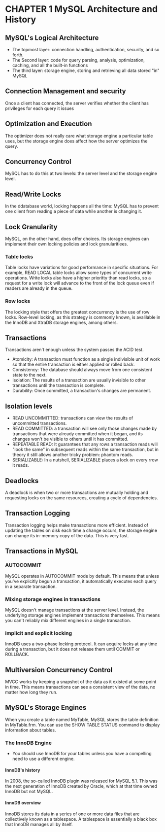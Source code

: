 # CHAPTER 1 MySQL Architecture and History

## MySQL's Logical Architecture
- The topmost layer: connection handling, authentication, security, and so forth.
- The Second layer: code for query parsing, analysis, optimization, caching, and all the built-in functions
- The third layer: storage engine, storing and retrieving all data stored "in" MySQL

## Connection Management and security
Once a client has connected, the server verifies whether the client has privileges for each query it issues

## Optimization and Execution
The optimizer does not really care what storage engine a particular table uses, but the storage engine does affect how the server optimizes the query.

## Concurrency Control
MySQL has to do this at two levels: the server level and the storage engine level.

## Read/Write Locks
In the ddatabase world, locking happens all the time: MySQL has to prevent one client from reading a piece of data while another is changing it.

## Lock Granularity
MySQL, on the other hand, does offer choices. Its storage engines can implement their own locking policies and lock granularitiees.

### Table locks
Table locks have variations for good performance in specific situations. For example, READ LOCAL table locks allow some types of concurrent write operations. Write locks also have a higher prioritty than read locks, so a request for a write lock will advance to the front of the lock queue even if readers are already in the queue.

### Row locks
The locking style that offers the greatest concurrency is the use of row locks. Row-level locking, as this strategy is commonly known, is avalilable in the InnoDB and XtraDB storage engines, among others.

## Transactions
Transactions aren't enough unless the system passes the ACID test.
- Atomicity: A transaction must function as a single indivisible unit of work so that the entire transaction is either applied or rolled back.
- Consistency: The database should always move from one consistent state to the next.
- Isolation: The results of a transaction are usually invisible to other transactions until the transaction is complete.
- Durability: Once committed, a transaction's changes are permanent.

## Isolation levels
- READ UNCOMMITTED: transactions can view the results of uncommitted transactions.
- READ COMMITTED: a transaction will see only those changes made by transactions that were already committed when it began, and its changes won't be visible to others until it has committed.
- REPEATABLE READ: It guarantees that any rows a transaction reads will "look the same" in subsequent reads within the same transaction, but in theory it still allows another tricky problem: phantom reads.
- SERIALIZABLE: In a nutshell, SERIALIZABLE places a lock on every rrow it reads.

## Deadlocks
A deadlock is when two or more transactions are mutually holding and requesting locks on the same resources, creating a cycle of dependencies.

## Transaction Logging
Transaction logging helps make transactions more efficient. Instead of updating the tables on disk each time a change occurs, the storage engine can change its in-memory copy of the data. This is very fast.

## Transactions in MySQL

### AUTOCOMMIT
MySQL operates in AUTOCOMMIT mode by default. This means that unless you've explicitly begun a transaction, it automatically executes each query in a separate transaction.

### Mixing storage engines in transactions
MySQL doesn't manage transactions at the server level. Instead, the underlying storage engines implement transactions themselves. This means you can't reliably mix different engines in a single transaction.

### implicit and explicit locking
InnoDB uses a two-phase locking protocol. It can acquire locks at any time during a transaction, but it does not release them until COMMIT or ROLLBACK.

## Multiversion Concurrency Control
MVCC works by keeping a snapshot of the data as it existed at some point in time. This means transactions can see a consistent view of the data, no matter how long they run.

## MySQL's Storage Engines
When you create a table named MyTable, MySQL stores the table definition in MyTable.frm. You can use the SHOW TABLE STATUS command to display information about tables.

### The InnoDB Engine
- You should use InnoDB for your tables unless you have a compelling need to use a different engine.

#### InnoDB's history
In 2008, the so-called InnoDB plugin was released for MySQL 5.1. This was the next generation of InnoDB created by Oracle, which at that time owned InnoDB but not MySQL.

#### InnoDB overview
InnoDB stores its data in a series of one or more data files that are collectively known as a tablespace. A tablespace is essentially a black box that InnoDB manages all by itself.
